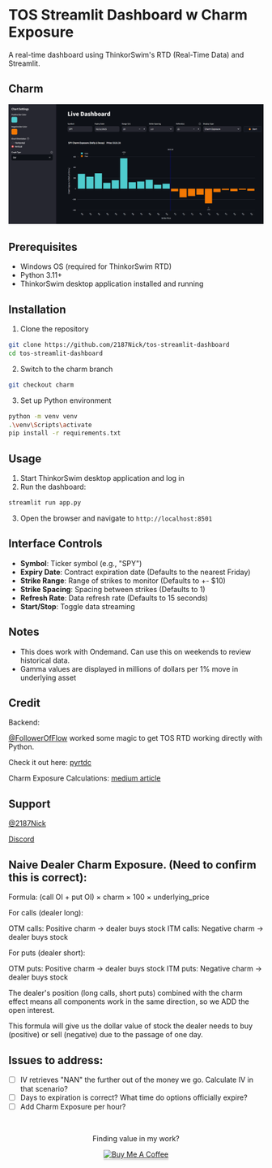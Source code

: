 # TOS Streamlit Dashboard w Charm Exposure

A real-time dashboard using ThinkorSwim's RTD (Real-Time Data) and Streamlit.

## Charm
![Charm Demo](charm.png)


## Prerequisites

- Windows OS (required for ThinkorSwim RTD)
- Python 3.11+
- ThinkorSwim desktop application installed and running

## Installation

1. Clone the repository
```bash
git clone https://github.com/2187Nick/tos-streamlit-dashboard
cd tos-streamlit-dashboard
```
2. Switch to the charm branch
```bash
git checkout charm
```

3. Set up Python environment
```bash
python -m venv venv
.\venv\Scripts\activate
pip install -r requirements.txt
```

## Usage

1. Start ThinkorSwim desktop application and log in
2. Run the dashboard:
```bash
streamlit run app.py
```
3. Open the browser and navigate to `http://localhost:8501`

## Interface Controls


- **Symbol**: Ticker symbol (e.g., "SPY")
- **Expiry Date**:  Contract expiration date (Defaults to the nearest Friday)
- **Strike Range**: Range of strikes to monitor (Defaults to +- $10)
- **Strike Spacing**: Spacing between strikes (Defaults to 1)
- **Refresh Rate**: Data refresh rate (Defaults to 15 seconds)
- **Start/Stop**: Toggle data streaming

## Notes

- This does work with Ondemand. Can use this on weekends to review historical data.
- Gamma values are displayed in millions of dollars per 1% move in underlying asset

## Credit
Backend:

[@FollowerOfFlow](https://x.com/FollowerOfFlow) worked some magic to get TOS RTD working directly with Python.

Check it out here: [pyrtdc](https://github.com/tifoji/pyrtdc/)

Charm Exposure Calculations:  [medium article](https://medium.com/option-screener/so-youve-heard-about-gamma-exposure-gex-but-what-about-vanna-and-charm-exposures-47ed9109d26a)

## Support
[@2187Nick](https://x.com/2187Nick)

[Discord](https://discord.com/invite/vxKepZ6XNC)

## Naive Dealer Charm Exposure. (Need to confirm this is correct):
Formula: (call OI + put OI) × charm × 100 × underlying_price

For calls (dealer long):

OTM calls: Positive charm → dealer buys stock
ITM calls: Negative charm → dealer buys stock


For puts (dealer short):

OTM puts: Positive charm → dealer buys stock
ITM puts: Negative charm → dealer buys stock

The dealer's position (long calls, short puts) combined with the charm effect means
all components work in the same direction, so we ADD the open interest.

This formula will give us the dollar value of stock the dealer needs to buy (positive)
or sell (negative) due to the passage of one day.

## Issues to address:
- [ ] IV retrieves "NAN" the further out of the money we go. Calculate IV in that scenario?
- [ ] Days to expiration is correct? What time do options officially expire?
- [ ] Add Charm Exposure per hour?

<br />
<div align="center">
  <p>Finding value in my work?</p>
  <a href="https://www.buymeacoffee.com/2187Nick" target="_blank"><img src="https://www.buymeacoffee.com/assets/img/custom_images/orange_img.png" alt="Buy Me A Coffee" style="height: 41px !important;width: 174px !important;box-shadow: 0px 3px 2px 0px rgba(190, 190, 190, 0.5) !important;-webkit-box-shadow: 0px 3px 2px 0px rgba(190, 190, 190, 0.5) !important;" ></a>
</div>